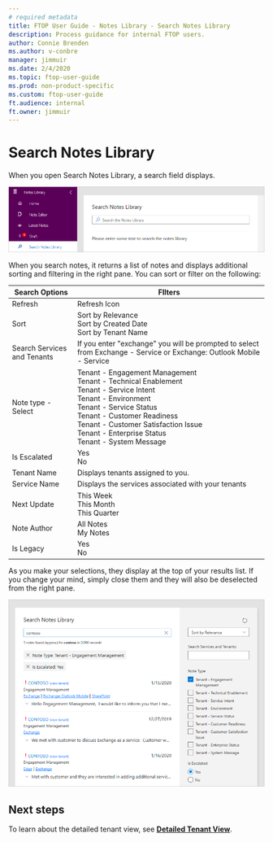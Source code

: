 ```yaml
---
# required metadata
title: FTOP User Guide - Notes Library - Search Notes Library
description: Process guidance for internal FTOP users.
author: Connie Brenden
ms.author: v-conbre
manager: jimmuir
ms.date: 2/4/2020
ms.topic: ftop-user-guide
ms.prod: non-product-specific
ms.custom: ftop-user-guide
ft.audience: internal
ft.owner: jimmuir
---
```

# Search Notes Library

When you open Search Notes Library, a search field displays.

![Search Notes Library](../ftop-user-guide/media/search-notes-library/search-notes-library.png)

When you search notes, it returns a list of notes and displays additional sorting and filtering in the right pane. You can sort or filter on the following:

|Search Options |FIlters  |
|---------|---------|
|Refresh     |Refresh Icon         |
|Sort  |Sort by Relevance<br>Sort by Created Date<br>Sort by Tenant Name         |
|Search Services and Tenants    |If you enter "exchange" you will be prompted to select from Exchange - Service or Exchange: Outlook Mobile - Service         |
|Note type - Select   |Tenant - Engagement Management<br>Tenant - Technical Enablement<br>Tenant - Service Intent<br>Tenant - Environment<br>Tenant - Service Status<br>Tenant - Customer Readiness<br>Tenant - Customer Satisfaction Issue<br>Tenant - Enterprise Status<br>Tenant - System Message         |
|Is Escalated    |Yes<br>No         |
|Tenant Name    |Displays tenants assigned to you.         |
|Service Name   |Displays the services associated with your tenants         |
|Next Update   |This Week<br>This Month<br>This Quarter         |
|Note Author |All Notes<br>My Notes         |
|Is Legacy     |Yes<br>No         |

As you make your selections, they display at the top of your results list. If you change your mind, simply close them and they will also be deselected from the right pane.

![Filtered Search Results](media/search-notes-library/filtered-search-results.png)

## Next steps

To learn about the detailed tenant view, see [**Detailed Tenant View**](detailed-tenant-view.md).
